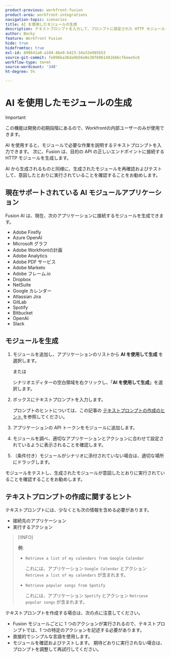 ```yaml
---
product-previous: workfront-fusion
product-area: workfront-integrations
navigation-topic: scenarios
title: AI を使用したモジュールの生成
description: テキストプロンプトを入力して、プロンプトに設定された HTTP モジュールを作成できます。
author: Becky
feature: Workfront Fusion
hide: true
hidefromtoc: true
exl-id: 899641a0-a104-4be9-b423-34a32e985b53
source-git-commit: fe096ba36da9b56e0e38f6061481b66cfbeee5c6
workflow-type: tm+mt
source-wordcount: '348'
ht-degree: 5%

---
```


# AI を使用したモジュールの生成

<!--DO NOT DELETE - linked through CSH-->

>[!IMPORTANT]
>
>この機能は開発の初期段階にあるので、Workfrontの内部ユーザーのみが使用できます。

AI を使用すると、モジュールで必要な作業を説明するテキストプロンプトを入力できます。 次に、Fusion は、目的の API の正しいエンドポイントに接続する HTTP モジュールを生成します。

AI から生成されるものと同様に、生成されたモジュールを再確認およびテストして、意図したとおりに実行されていることを確認することをお勧めします。

## 現在サポートされている AI モジュールアプリケーション

Fusion AI は、現在、次のアプリケーションに接続するモジュールを生成できます。

* Adobe Firefly
* Azure OpenAI
* Microsoft グラフ
* Adobe Workfrontの計画
* Adobe Analytics
* Adobe PDF サービス
* Adobe Marketo
* Adobe フレーム.io
* Dropbox
* NetSuite
* Google カレンダー
* Atlassian Jira
* GitLab
* Spotify
* Bitbucket
* OpenAI
* Slack

## モジュールを生成

1. モジュールを追加し、アプリケーションのリストから **AI を使用して生成** を選択します。

   または

   シナリオエディターの空白領域を右クリックし、「**AI を使用して生成**」を選択します。
1. ボックスにテキストプロンプトを入力します。

   プロンプトのヒントについては、この記事の [ テキストプロンプトの作成のヒント ](#tips-for-creating-text-prompts) を参照してください。
1. アプリケーションの API トークンをモジュールに追加します。
1. モジュールを調べ、適切なアプリケーションとアクションに合わせて設定されているように表示されることを確認します。
1. （条件付き）モジュールがシナリオに添付されていない場合は、適切な場所にドラッグします。

モジュールをテストし、生成されたモジュールが意図したとおりに実行されていることを確認することをお勧めします。

## テキストプロンプトの作成に関するヒント

テキストプロンプトには、少なくとも次の情報を含める必要があります。

* 接続先のアプリケーション
* 実行するアクション

>[!INFO]
>
>**例**:
>
>* `Retrieve a list of my calendars from Google Calendar`
>
>   これには、アプリケーション `Google Calendar` とアクション `Retrieve a list of my calendars` が含まれます。
>
>* `Retrieve popular songs from Spotify`
>
>   これには、アプリケーション `Spotify` とアクション `Retrieve popular songs` が含まれます。

テキストプロンプトを作成する場合は、次の点に注意してください。

* Fusion モジュールごとに 1 つのアクションが実行されるので、テキストプロンプトでは、1 つの特定のアクションを記述する必要があります。
* 直接的でシンプルな言語を使用します。
* モジュールを確認およびテストします。 期待どおりに実行されない場合は、プロンプトを調整して再試行してください。
